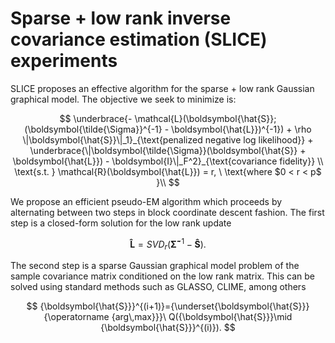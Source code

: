 # Sparse + low rank inverse covariance estimation (SLICE) experiments
SLICE proposes an effective algorithm for the sparse + low rank Gaussian graphical model. The objective we seek to minimize is:

$$
        \underbrace{- \mathcal{L}(\boldsymbol{\hat{S}};(\boldsymbol{\tilde{\Sigma}}^{-1} - \boldsymbol{\hat{L}})^{-1}) + \rho \|\boldsymbol{\hat{S}}\|_1}_{\text{penalized negative log likelihood}} + \underbrace{\|\boldsymbol{\tilde{\Sigma}}(\boldsymbol{\hat{S}} + \boldsymbol{\hat{L}}) - \boldsymbol{I}\|_F^2}_{\text{covariance fidelity}} \\
        \text{s.t. } \mathcal{R}(\boldsymbol{\hat{L}}) = r, \ \text{where $0 < r < p$ }\\
$$

We propose an efficient pseudo-EM algorithm which proceeds by alternating between two steps in block coordinate descent fashion. The first step is a closed-form solution for the low rank update

$$
\boldsymbol{\hat{L}} = \textit{SVD}_r(\boldsymbol{\tilde{\Sigma}}^{-1} - \boldsymbol{\hat{S}}).
$$

The second step is a sparse Gaussian graphical model problem of the sample covariance matrix conditioned on the low rank matrix. This can be solved using standard methods such as GLASSO, CLIME, among others

$$
{\boldsymbol{\hat{S}}}^{(i+1)}={\underset{\boldsymbol{\hat{S}}}{\operatorname {arg\,max}}}\ Q({\boldsymbol{\hat{S}}}\mid {\boldsymbol{\hat{S}}}^{(i)}).
$$


